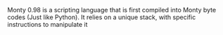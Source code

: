 Monty 0.98 is a scripting language that is first compiled into Monty byte codes (Just like Python). It relies on a unique stack, with specific instructions to manipulate it
